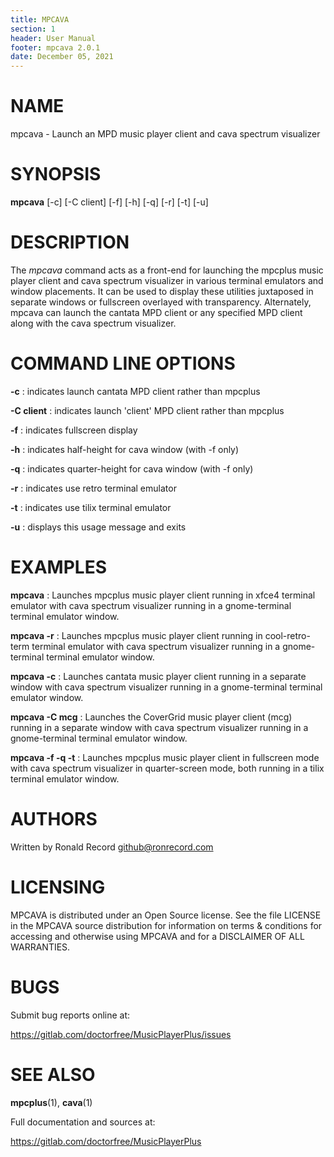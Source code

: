 ```yaml
---
title: MPCAVA
section: 1
header: User Manual
footer: mpcava 2.0.1
date: December 05, 2021
---
```

# NAME
mpcava - Launch an MPD music player client and cava spectrum visualizer

# SYNOPSIS
**mpcava** [-c] [-C client] [-f] [-h] [-q] [-r] [-t] [-u]

# DESCRIPTION
The *mpcava* command acts as a front-end for launching the mpcplus music player client and cava spectrum visualizer in various terminal emulators and window placements. It can be used to display these utilities juxtaposed in separate windows or fullscreen overlayed with transparency. Alternately, mpcava can launch the cantata MPD client or any specified MPD client along with the cava spectrum visualizer.

# COMMAND LINE OPTIONS
**-c**
: indicates launch cantata MPD client rather than mpcplus

**-C client**
: indicates launch 'client' MPD client rather than mpcplus

**-f**
: indicates fullscreen display

**-h**
: indicates half-height for cava window (with -f only)

**-q**
: indicates quarter-height for cava window (with -f only)

**-r**
: indicates use retro terminal emulator

**-t**
: indicates use tilix terminal emulator

**-u**
: displays this usage message and exits

# EXAMPLES
**mpcava**
: Launches mpcplus music player client running in xfce4 terminal emulator with cava spectrum visualizer running in a gnome-terminal terminal emulator window. 

**mpcava -r**
: Launches mpcplus music player client running in cool-retro-term terminal emulator with cava spectrum visualizer running in a gnome-terminal terminal emulator window. 

**mpcava -c**
: Launches cantata music player client running in a separate window with cava spectrum visualizer running in a gnome-terminal terminal emulator window. 

**mpcava -C mcg**
: Launches the CoverGrid music player client (mcg) running in a separate window with cava spectrum visualizer running in a gnome-terminal terminal emulator window. 

**mpcava -f -q -t**
: Launches mpcplus music player client in fullscreen mode with cava spectrum visualizer in quarter-screen mode, both running in a tilix terminal emulator window. 

# AUTHORS
Written by Ronald Record github@ronrecord.com

# LICENSING
MPCAVA is distributed under an Open Source license.
See the file LICENSE in the MPCAVA source distribution
for information on terms &amp; conditions for accessing and
otherwise using MPCAVA and for a DISCLAIMER OF ALL WARRANTIES.

# BUGS
Submit bug reports online at:

https://gitlab.com/doctorfree/MusicPlayerPlus/issues

# SEE ALSO
**mpcplus**(1), **cava**(1)

Full documentation and sources at:

https://gitlab.com/doctorfree/MusicPlayerPlus

